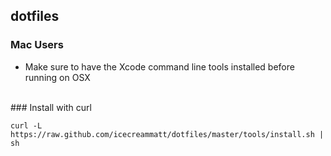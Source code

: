 ## dotfiles


### Mac Users

* Make sure to have the Xcode command line tools installed before running on OSX

<br>
### Install with curl 

`curl -L https://raw.github.com/icecreammatt/dotfiles/master/tools/install.sh | sh`
